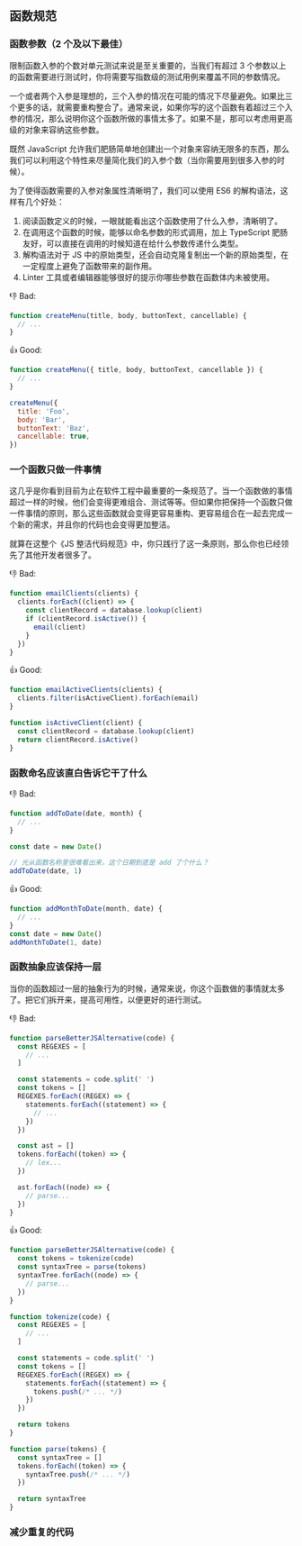 ## 函数规范

### 函数参数（2 个及以下最佳）

限制函数入参的个数对单元测试来说是至关重要的，当我们有超过 3 个参数以上的函数需要进行测试时，你将需要写指数级的测试用例来覆盖不同的参数情况。

一个或者两个入参是理想的，三个入参的情况在可能的情况下尽量避免。如果比三个更多的话，就需要重构整合了。通常来说，如果你写的这个函数有着超过三个入参的情况，那么说明你这个函数所做的事情太多了。如果不是，那可以考虑用更高级的对象来容纳这些参数。

既然 JavaScript 允许我们肥肠简单地创建出一个对象来容纳无限多的东西，那么我们可以利用这个特性来尽量简化我们的入参个数（当你需要用到很多入参的时候）。

为了使得函数需要的入参对象属性清晰明了，我们可以使用 ES6 的解构语法，这样有几个好处：

1. 阅读函数定义的时候，一眼就能看出这个函数使用了什么入参，清晰明了。
2. 在调用这个函数的时候，能够以命名参数的形式调用，加上 TypeScript 肥肠友好，可以直接在调用的时候知道在给什么参数传递什么类型。
3. 解构语法对于 JS 中的原始类型，还会自动克隆复制出一个新的原始类型，在一定程度上避免了函数带来的副作用。
4. Linter 工具或者编辑器能够很好的提示你哪些参数在函数体内未被使用。

:-1: Bad:

```js
function createMenu(title, body, buttonText, cancellable) {
  // ...
}
```

:+1: Good:

```js
function createMenu({ title, body, buttonText, cancellable }) {
  // ...
}

createMenu({
  title: 'Foo',
  body: 'Bar',
  buttonText: 'Baz',
  cancellable: true,
})
```

### 一个函数只做一件事情

这几乎是你看到目前为止在软件工程中最重要的一条规范了。当一个函数做的事情超过一样的时候，他们会变得更难组合、测试等等。但如果你把保持一个函数只做一件事情的原则，那么这些函数就会变得更容易重构、更容易组合在一起去完成一个新的需求，并且你的代码也会变得更加整洁。

就算在这整个《JS 整洁代码规范》中，你只践行了这一条原则，那么你也已经领先了其他开发者很多了。

:-1: Bad:

```js
function emailClients(clients) {
  clients.forEach((client) => {
    const clientRecord = database.lookup(client)
    if (clientRecord.isActive()) {
      email(client)
    }
  })
}
```

:+1: Good:

```js
function emailActiveClients(clients) {
  clients.filter(isActiveClient).forEach(email)
}

function isActiveClient(client) {
  const clientRecord = database.lookup(client)
  return clientRecord.isActive()
}
```

### 函数命名应该直白告诉它干了什么

:-1: Bad:

```js
function addToDate(date, month) {
  // ...
}

const date = new Date()

// 光从函数名称里很难看出来，这个日期到底是 add 了个什么？
addToDate(date, 1)
```

:+1: Good:

```js
function addMonthToDate(month, date) {
  // ...
}
const date = new Date()
addMonthToDate(1, date)
```

### 函数抽象应该保持一层

当你的函数超过一层的抽象行为的时候，通常来说，你这个函数做的事情就太多了。把它们拆开来，提高可用性，以便更好的进行测试。

:-1: Bad:

```js
function parseBetterJSAlternative(code) {
  const REGEXES = [
    // ...
  ]

  const statements = code.split(' ')
  const tokens = []
  REGEXES.forEach((REGEX) => {
    statements.forEach((statement) => {
      // ...
    })
  })

  const ast = []
  tokens.forEach((token) => {
    // lex...
  })

  ast.forEach((node) => {
    // parse...
  })
}
```

:+1: Good:

```js
function parseBetterJSAlternative(code) {
  const tokens = tokenize(code)
  const syntaxTree = parse(tokens)
  syntaxTree.forEach((node) => {
    // parse...
  })
}

function tokenize(code) {
  const REGEXES = [
    // ...
  ]

  const statements = code.split(' ')
  const tokens = []
  REGEXES.forEach((REGEX) => {
    statements.forEach((statement) => {
      tokens.push(/* ... */)
    })
  })

  return tokens
}

function parse(tokens) {
  const syntaxTree = []
  tokens.forEach((token) => {
    syntaxTree.push(/* ... */)
  })

  return syntaxTree
}
```

### 减少重复的代码
